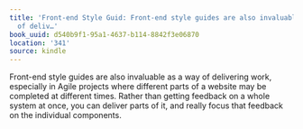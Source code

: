 ```yaml
---
title: 'Front-end Style Guid: Front-end style guides are also invaluable as a way
  of deliv…'
book_uuid: d540b9f1-95a1-4637-b114-8842f3e06870
location: '341'
source: kindle
---
```


Front-end style guides are also invaluable as a way of delivering work, especially in Agile projects where different parts of a website may be completed at different times. Rather than getting feedback on a whole system at once, you can deliver parts of it, and really focus that feedback on the individual components.